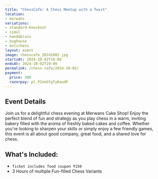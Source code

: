 ```yaml
---
title: "ChessCafe: A Chess Meetup with a Twist"
location:
- merwans
variations:
- standard-knockout
- simul
- hand&brain
- bughouse
- antichess
layout: event
image: chesscafe_20241002.jpg
startsAt: 2024-10-02T16:00
endsAt: 2024-10-02T19:00
permalink: /chess-cafe/2024-10-02/
payment:
  price: 300
  razorpay: pl_P1UeGfqTyKaodP
---
```

## Event Details

Join us for a delightful chess evening at Merwans Cake Shop!
Enjoy the perfect blend of fun and strategy as you play chess in a warm, inviting bakery filled with the aroma of freshly baked cakes and coffee.
Whether you're looking to sharpen your skills or simply enjoy a few friendly games, this event is all about good company, great food, and a shared love for chess.

## What's Included:

- `Ticket includes food coupon ₹150`
- 3 Hours of multiple Fun-filled Chess Variants